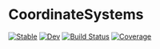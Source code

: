 # CoordinateSystems

[![Stable](https://img.shields.io/badge/docs-stable-blue.svg)](https://johnnychen94.github.io/CoordinateSystems.jl/stable)
[![Dev](https://img.shields.io/badge/docs-dev-blue.svg)](https://johnnychen94.github.io/CoordinateSystems.jl/dev)
[![Build Status](https://github.com/johnnychen94/CoordinateSystems.jl/workflows/CI/badge.svg)](https://github.com/johnnychen94/CoordinateSystems.jl/actions)
[![Coverage](https://codecov.io/gh/johnnychen94/CoordinateSystems.jl/branch/master/graph/badge.svg)](https://codecov.io/gh/johnnychen94/CoordinateSystems.jl)
